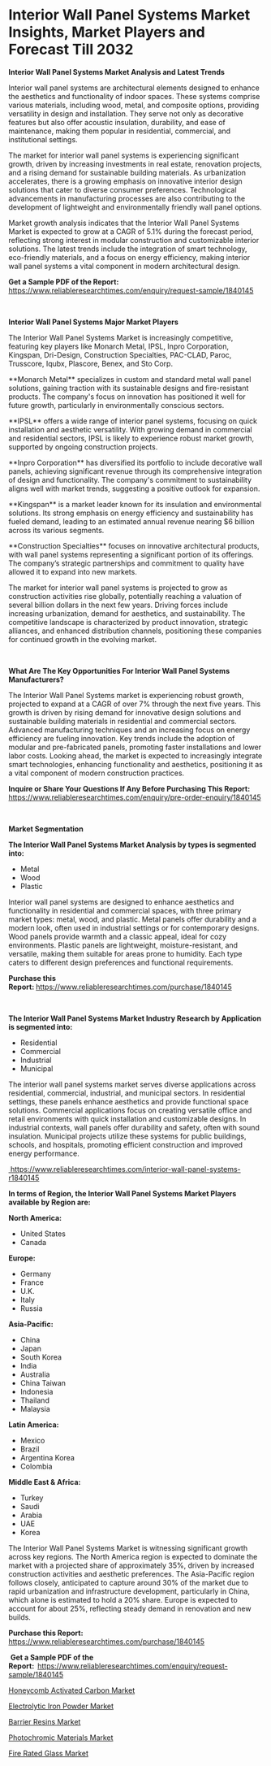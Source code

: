 <p><h1>Interior Wall Panel Systems Market Insights, Market Players and Forecast Till 2032</h1></p><p><strong>Interior Wall Panel Systems Market Analysis and Latest Trends</strong></p>
<p><p>Interior wall panel systems are architectural elements designed to enhance the aesthetics and functionality of indoor spaces. These systems comprise various materials, including wood, metal, and composite options, providing versatility in design and installation. They serve not only as decorative features but also offer acoustic insulation, durability, and ease of maintenance, making them popular in residential, commercial, and institutional settings.</p><p>The market for interior wall panel systems is experiencing significant growth, driven by increasing investments in real estate, renovation projects, and a rising demand for sustainable building materials. As urbanization accelerates, there is a growing emphasis on innovative interior design solutions that cater to diverse consumer preferences. Technological advancements in manufacturing processes are also contributing to the development of lightweight and environmentally friendly wall panel options.</p><p>Market growth analysis indicates that the Interior Wall Panel Systems Market is expected to grow at a CAGR of 5.1% during the forecast period, reflecting strong interest in modular construction and customizable interior solutions. The latest trends include the integration of smart technology, eco-friendly materials, and a focus on energy efficiency, making interior wall panel systems a vital component in modern architectural design.</p></p>
<p><strong>Get a Sample PDF of the Report:&nbsp;</strong> <a href="https://www.reliableresearchtimes.com/enquiry/request-sample/1840145?utm_campaign=1558&utm_medium=2&utm_source=Github&utm_content=ia&utm_term=30012025&utm_id=interior-wall-panel-systems">https://www.reliableresearchtimes.com/enquiry/request-sample/1840145</a></p>
<p>&nbsp;</p>
<p><strong>Interior Wall Panel Systems Major Market Players</strong></p>
<p><p>The Interior Wall Panel Systems Market is increasingly competitive, featuring key players like Monarch Metal, IPSL, Inpro Corporation, Kingspan, Dri-Design, Construction Specialties, PAC-CLAD, Paroc, Trusscore, Iqubx, Plascore, Benex, and Sto Corp. </p><p>**Monarch Metal** specializes in custom and standard metal wall panel solutions, gaining traction with its sustainable designs and fire-resistant products. The company's focus on innovation has positioned it well for future growth, particularly in environmentally conscious sectors.</p><p>**IPSL** offers a wide range of interior panel systems, focusing on quick installation and aesthetic versatility. With growing demand in commercial and residential sectors, IPSL is likely to experience robust market growth, supported by ongoing construction projects.</p><p>**Inpro Corporation** has diversified its portfolio to include decorative wall panels, achieving significant revenue through its comprehensive integration of design and functionality. The company's commitment to sustainability aligns well with market trends, suggesting a positive outlook for expansion.</p><p>**Kingspan** is a market leader known for its insulation and environmental solutions. Its strong emphasis on energy efficiency and sustainability has fueled demand, leading to an estimated annual revenue nearing $6 billion across its various segments.</p><p>**Construction Specialties** focuses on innovative architectural products, with wall panel systems representing a significant portion of its offerings. The company’s strategic partnerships and commitment to quality have allowed it to expand into new markets.</p><p>The market for interior wall panel systems is projected to grow as construction activities rise globally, potentially reaching a valuation of several billion dollars in the next few years. Driving forces include increasing urbanization, demand for aesthetics, and sustainability. The competitive landscape is characterized by product innovation, strategic alliances, and enhanced distribution channels, positioning these companies for continued growth in the evolving market.</p></p>
<p>&nbsp;</p>
<p><strong>What Are The Key Opportunities For Interior Wall Panel Systems Manufacturers?</strong></p>
<p><p>The Interior Wall Panel Systems market is experiencing robust growth, projected to expand at a CAGR of over 7% through the next five years. This growth is driven by rising demand for innovative design solutions and sustainable building materials in residential and commercial sectors. Advanced manufacturing techniques and an increasing focus on energy efficiency are fueling innovation. Key trends include the adoption of modular and pre-fabricated panels, promoting faster installations and lower labor costs. Looking ahead, the market is expected to increasingly integrate smart technologies, enhancing functionality and aesthetics, positioning it as a vital component of modern construction practices.</p></p>
<p><strong>Inquire or Share Your Questions If Any Before Purchasing This Report:</strong> <a href="https://www.reliableresearchtimes.com/enquiry/pre-order-enquiry/1840145?utm_campaign=1558&utm_medium=2&utm_source=Github&utm_content=ia&utm_term=30012025&utm_id=interior-wall-panel-systems">https://www.reliableresearchtimes.com/enquiry/pre-order-enquiry/1840145</a></p>
<p>&nbsp;</p>
<p><strong>Market Segmentation</strong></p>
<p><strong>The Interior Wall Panel Systems Market Analysis by types is segmented into:</strong></p>
<p><ul><li>Metal</li><li>Wood</li><li>Plastic</li></ul></p>
<p><p>Interior wall panel systems are designed to enhance aesthetics and functionality in residential and commercial spaces, with three primary market types: metal, wood, and plastic. Metal panels offer durability and a modern look, often used in industrial settings or for contemporary designs. Wood panels provide warmth and a classic appeal, ideal for cozy environments. Plastic panels are lightweight, moisture-resistant, and versatile, making them suitable for areas prone to humidity. Each type caters to different design preferences and functional requirements.</p></p>
<p><strong>Purchase this Report:&nbsp;</strong><a href="https://www.reliableresearchtimes.com/purchase/1840145?utm_campaign=1558&utm_medium=2&utm_source=Github&utm_content=ia&utm_term=30012025&utm_id=interior-wall-panel-systems">https://www.reliableresearchtimes.com/purchase/1840145</a></p>
<p>&nbsp;</p>
<p><strong>The Interior Wall Panel Systems Market Industry Research by Application is segmented into:</strong></p>
<p><ul><li>Residential</li><li>Commercial</li><li>Industrial</li><li>Municipal</li></ul></p>
<p><p>The interior wall panel systems market serves diverse applications across residential, commercial, industrial, and municipal sectors. In residential settings, these panels enhance aesthetics and provide functional space solutions. Commercial applications focus on creating versatile office and retail environments with quick installation and customizable designs. In industrial contexts, wall panels offer durability and safety, often with sound insulation. Municipal projects utilize these systems for public buildings, schools, and hospitals, promoting efficient construction and improved energy performance.</p></p>
<p><a href="https://www.reliableresearchtimes.com/interior-wall-panel-systems-r1840145?utm_campaign=1558&utm_medium=2&utm_source=Github&utm_content=ia&utm_term=30012025&utm_id=interior-wall-panel-systems">&nbsp;https://www.reliableresearchtimes.com/interior-wall-panel-systems-r1840145</a></p>
<p><strong>In terms of Region, the Interior Wall Panel Systems Market Players available by Region are:</strong></p>
<p>
    <p> <strong> North America: </strong>
        <ul>
            <li>United States</li>
            <li>Canada</li>
        </ul>
        </p> 
    <p> <strong> Europe: </strong>
        <ul>
            <li>Germany</li>
            <li>France</li>
            <li>U.K.</li>
            <li>Italy</li>
            <li>Russia</li>
        </ul>
        </p> 
    <p> <strong> Asia-Pacific: </strong>
        <ul>
            <li>China</li>
            <li>Japan</li>
            <li>South Korea</li>
            <li>India</li>
            <li>Australia</li>
            <li>China Taiwan</li>
            <li>Indonesia</li>
            <li>Thailand</li>
            <li>Malaysia</li>
        </ul>
        </p> 
    <p> <strong> Latin America: </strong>
        <ul>
            <li>Mexico</li>
            <li>Brazil</li>
            <li>Argentina Korea</li>
            <li>Colombia</li>
        </ul>
        </p> 
    <p> <strong> Middle East & Africa: </strong>
        <ul>
            <li>Turkey</li>
            <li>Saudi</li>
            <li>Arabia</li>
            <li>UAE</li>
            <li>Korea</li>
        </ul>
    </p>
    </p>
<p><p>The Interior Wall Panel Systems Market is witnessing significant growth across key regions. The North America region is expected to dominate the market with a projected share of approximately 35%, driven by increased construction activities and aesthetic preferences. The Asia-Pacific region follows closely, anticipated to capture around 30% of the market due to rapid urbanization and infrastructure development, particularly in China, which alone is estimated to hold a 20% share. Europe is expected to account for about 25%, reflecting steady demand in renovation and new builds.</p></p>
<p><strong>Purchase this Report: </strong><a href="https://www.reliableresearchtimes.com/purchase/1840145?utm_campaign=1558&utm_medium=2&utm_source=Github&utm_content=ia&utm_term=30012025&utm_id=interior-wall-panel-systems">https://www.reliableresearchtimes.com/purchase/1840145</a></p>
<p>&nbsp;<strong>Get a Sample PDF of the Report:&nbsp;&nbsp;</strong><a href="https://www.reliableresearchtimes.com/enquiry/request-sample/1840145?utm_campaign=1558&utm_medium=2&utm_source=Github&utm_content=ia&utm_term=30012025&utm_id=interior-wall-panel-systems">https://www.reliableresearchtimes.com/enquiry/request-sample/1840145</a></p>
<p><strong></strong></p>
<p><p><a href="https://github.com/dierdrecrichton210/Market-Research-Report-List-1/blob/main/honeycomb-activated-carbon-market.md?utm_campaign=1558&utm_medium=2&utm_source=Github&utm_content=ia&utm_term=30012025&utm_id=interior-wall-panel-systems">Honeycomb Activated Carbon Market</a></p><p><a href="https://github.com/pelahotayabe/Market-Research-Report-List-1/blob/main/electrolytic-iron-powder-market.md?utm_campaign=1558&utm_medium=2&utm_source=Github&utm_content=ia&utm_term=30012025&utm_id=interior-wall-panel-systems">Electrolytic Iron Powder Market</a></p><p><a href="https://github.com/cheryjhonson/Market-Research-Report-List-1/blob/main/barrier-resins-market.md?utm_campaign=1558&utm_medium=2&utm_source=Github&utm_content=ia&utm_term=30012025&utm_id=interior-wall-panel-systems">Barrier Resins Market</a></p><p><a href="https://github.com/raeezkenedz/Market-Research-Report-List-1/blob/main/photochromic-materials-market.md?utm_campaign=1558&utm_medium=2&utm_source=Github&utm_content=ia&utm_term=30012025&utm_id=interior-wall-panel-systems">Photochromic Materials Market</a></p><p><a href="https://github.com/reitalippman962/Market-Research-Report-List-1/blob/main/fire-rated-glass-market.md?utm_campaign=1558&utm_medium=2&utm_source=Github&utm_content=ia&utm_term=30012025&utm_id=interior-wall-panel-systems">Fire Rated Glass Market</a></p></p>